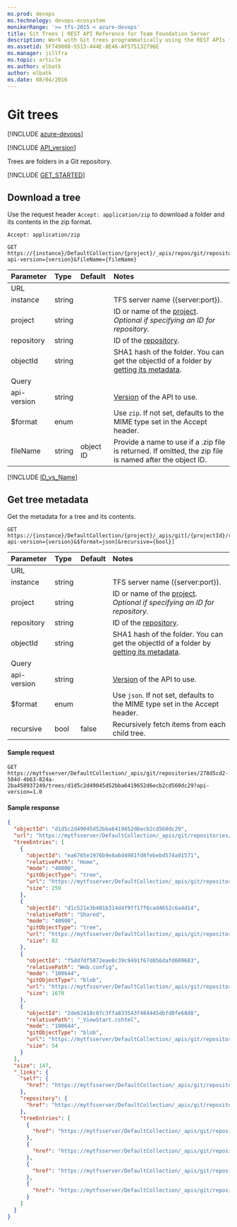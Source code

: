 ```yaml
---
ms.prod: devops
ms.technology: devops-ecosystem
monikerRange: '>= tfs-2015 < azure-devops'
title: Git Trees | REST API Reference for Team Foundation Server
description: Work with Git trees programmatically using the REST APIs for Team Foundation Server.
ms.assetid: 5F749008-5513-444E-8E46-AF575132796E
ms.manager: jillfra
ms.topic: article
ms.author: elbatk
author: elbatk
ms.date: 08/04/2016
---
```


# Git trees

[!INCLUDE [azure-devops](../_data/azure-devops-message.md)]

[!INCLUDE [API_version](../_data/version.md)]

Trees are folders in a Git repository.

[!INCLUDE [GET_STARTED](../_data/get-started.md)]

## Download a tree

Use the request header `Accept: application/zip` to download a folder and its contents in the zip format.

```http
Accept: application/zip
```
```no-highlight
GET https://{instance}/DefaultCollection/{project}/_apis/repos/git/repositories/{repository}/trees/{objectId}?api-version={version}&fileName={fileName}
```

| Parameter  | Type   | Default   | Notes
|:-----------|:-------|:----------|:-----------------------------------------------------------------------------------------------------------------------------------------
| URL
| instance   | string |           | TFS server name ({server:port}).
| project    | string |           | ID or name of the [project](../tfs/projects.md). *Optional if specifying an ID for repository.*
| repository | string |           | ID of the [repository](./repositories.md).
| objectId   | string |           | SHA1 hash of the folder. You can get the objectId of a folder by [getting its metadata](./items.md#afolder).
| Query
| api-version| string |           | [Version](../../concepts/rest-api-versioning.md) of the API to use.
| $format    | enum   |           | Use ```zip```. If not set, defaults to the MIME type set in the Accept header.
| fileName   | string | object ID | Provide a name to use if a .zip file is returned. If omitted, the zip file is named after the object ID.

[!INCLUDE [ID_vs_Name](_data/id_or_name.md)]

## Get tree metadata

Get the metadata for a tree and its contents.

```no-highlight
GET https://{instance}/DefaultCollection/{project}/_apis/git[/{projectId}/repositories/{repository}/trees/{objectId}?api-version={version}&$format=json[&recursive={bool}]
```

| Parameter  | Type   | Default   | Notes
|:-----------|:-------|:----------|:----------------------------------------------------------------------------------------------------------------------------------------
| URL
| instance   | string |           | TFS server name ({server:port}).
| project    | string |           | ID or name of the [project](../tfs/projects.md). *Optional if specifying an ID for repository.*
| repository | string |           | ID of the [repository](./repositories.md).
| objectId   | string |           | SHA1 hash of the folder. You can get the objectId of a folder by [getting its metadata](./items.md#afolder).
| Query
| api-version| string |           | [Version](../../concepts/rest-api-versioning.md) of the API to use.
| $format    | enum   |           | Use ```json```. If not set, defaults to the MIME type set in the Accept header.
| recursive  | bool   | false     | Recursively fetch items from each child tree.

#### Sample request

```
GET https://mytfsserver/DefaultCollection/_apis/git/repositories/278d5cd2-584d-4b63-824a-2ba458937249/trees/d1d5c2d49045d52bba6419652d6ecb2cd560dc29?api-version=1.0
```

#### Sample response

```json
{
  "objectId": "d1d5c2d49045d52bba6419652d6ecb2cd560dc29",
  "url": "https://mytfsserver/DefaultCollection/_apis/git/repositories/278d5cd2-584d-4b63-824a-2ba458937249/trees/d1d5c2d49045d52bba6419652d6ecb2cd560dc29",
  "treeEntries": [
    {
      "objectId": "ea6765e1976b9e8a6d4981fd8febebd574a91571",
      "relativePath": "Home",
      "mode": "40000",
      "gitObjectType": "tree",
      "url": "https://mytfsserver/DefaultCollection/_apis/git/repositories/278d5cd2-584d-4b63-824a-2ba458937249/trees/ea6765e1976b9e8a6d4981fd8febebd574a91571",
      "size": 259
    },
    {
      "objectId": "d1c521e3b401b314d4f9ff17f6cad4652c6a4d14",
      "relativePath": "Shared",
      "mode": "40000",
      "gitObjectType": "tree",
      "url": "https://mytfsserver/DefaultCollection/_apis/git/repositories/278d5cd2-584d-4b63-824a-2ba458937249/trees/d1c521e3b401b314d4f9ff17f6cad4652c6a4d14",
      "size": 82
    },
    {
      "objectId": "f5dd7df5872eae8c39c9491f67d856dafd609683",
      "relativePath": "Web.config",
      "mode": "100644",
      "gitObjectType": "blob",
      "url": "https://mytfsserver/DefaultCollection/_apis/git/repositories/278d5cd2-584d-4b63-824a-2ba458937249/blobs/f5dd7df5872eae8c39c9491f67d856dafd609683",
      "size": 1670
    },
    {
      "objectId": "2de62418c07c3ffa833543f484445dbfd0fe68d8",
      "relativePath": "_ViewStart.cshtml",
      "mode": "100644",
      "gitObjectType": "blob",
      "url": "https://mytfsserver/DefaultCollection/_apis/git/repositories/278d5cd2-584d-4b63-824a-2ba458937249/blobs/2de62418c07c3ffa833543f484445dbfd0fe68d8",
      "size": 54
    }
  ],
  "size": 147,
  "_links": {
    "self": {
      "href": "https://mytfsserver/DefaultCollection/_apis/git/repositories/278d5cd2-584d-4b63-824a-2ba458937249/trees/d1d5c2d49045d52bba6419652d6ecb2cd560dc29"
    },
    "repository": {
      "href": "https://mytfsserver/DefaultCollection/_apis/git/repositories/278d5cd2-584d-4b63-824a-2ba458937249"
    },
    "treeEntries": [
      {
        "href": "https://mytfsserver/DefaultCollection/_apis/git/repositories/278d5cd2-584d-4b63-824a-2ba458937249/trees/ea6765e1976b9e8a6d4981fd8febebd574a91571"
      },
      {
        "href": "https://mytfsserver/DefaultCollection/_apis/git/repositories/278d5cd2-584d-4b63-824a-2ba458937249/trees/d1c521e3b401b314d4f9ff17f6cad4652c6a4d14"
      },
      {
        "href": "https://mytfsserver/DefaultCollection/_apis/git/repositories/278d5cd2-584d-4b63-824a-2ba458937249/blobs/f5dd7df5872eae8c39c9491f67d856dafd609683"
      },
      {
        "href": "https://mytfsserver/DefaultCollection/_apis/git/repositories/278d5cd2-584d-4b63-824a-2ba458937249/blobs/2de62418c07c3ffa833543f484445dbfd0fe68d8"
      }
    ]
  }
}
```



